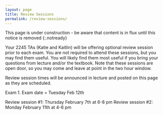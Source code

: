 ```yaml
---
layout: page
title: Review Sessions
permalink: /review-sessions/
---
```

This page is under construction - be aware that content is in flux until this notice is removed
{:.notready}

Your 2245 TAs (Katie and Kaitlin) will be offering optional review session prior to each exam. You are not required to attend these sessions, but you may find them useful. You will likely find them most useful if you bring your questions from lecture and/or the textbook. Note that these sessions are open door, so you may come and leave at point in the two hour window.

Review session times will be announced in lecture and posted on this page as they are scheduled.

Exam 1. Exam date = Tuesday Feb 12th

Review session #1: Thursday February 7th at 6-8 pm
Review session #2: Monday February 11th at 4-6 pm
